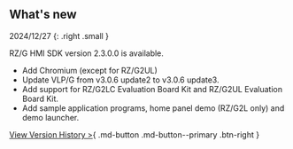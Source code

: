 ## What's new

2024/12/27
{: .right .small }

RZ/G HMI SDK version 2.3.0.0 is available.

- Add Chromium (except for RZ/G2UL)
- Update VLP/G from v3.0.6 update2 to v3.0.6 update3.
- Add support for RZ/G2LC Evaluation Board Kit and RZ/G2UL Evaluation Board Kit.
- Add sample application programs, home panel demo (RZ/G2L only) and demo launcher.

[View Version History >](history/index.md){ .md-button .md-button--primary .btn-right }
